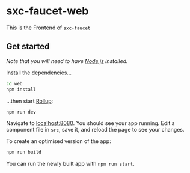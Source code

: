 # sxc-faucet-web

This is the Frontend of `sxc-faucet`

## Get started

*Note that you will need to have [Node.js](https://nodejs.org) installed.*

Install the dependencies...

```bash
cd web
npm install
```

...then start [Rollup](https://rollupjs.org):

```bash
npm run dev
```

Navigate to [localhost:8080](http://localhost:8080). You should see your app running. Edit a component file in `src`, save it, and reload the page to see your changes.

To create an optimised version of the app:

```bash
npm run build
```

You can run the newly built app with `npm run start`. 
